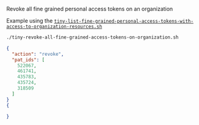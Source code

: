 Revoke all fine grained personal access tokens on an organization

Example using the [`tiny-list-fine-grained-personal-access-tokens-with-access-to-organization-resources.sh`](https://github.com/gm3dmo/the-power/blob/main/tiny-revoke-all-fine-grained-access-tokens-on-organization.sh)

```bash
./tiny-revoke-all-fine-grained-access-tokens-on-organization.sh

```


```json
{
  "action": "revoke",
  "pat_ids": [
    522067,
    461741,
    435783,
    435724,
    318509
  ]
}
{

}
```
